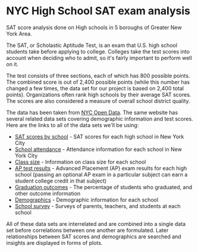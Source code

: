 # NYC High School SAT exam analysis
SAT score analysis done on High schools in 5 boroughs of Greater New York Area. 

The SAT, or Scholastic Aptitude Test, is an exam that U.S. high school students take before applying to college. Colleges take the test scores into account when deciding who to admit, so it's fairly important to perform well on it.

The test consists of three sections, each of which has 800 possible points. The combined score is out of 2,400 possible points (while this number has changed a few times, the data set for our project is based on 2,400 total points). Organizations often rank high schools by their average SAT scores. The scores are also considered a measure of overall school district quality.

The data has been taken from [NYC Open Data](https://opendata.cityofnewyork.us/). The same website has several related data sets covering demographic information and test scores. Here are the links to all of the data sets we'll be using:

- [SAT scores by school](https://data.cityofnewyork.us/Education/SAT-Results/f9bf-2cp4) - SAT scores for each high school in New York City
- [School attendance](https://data.cityofnewyork.us/Education/School-Attendance-and-Enrollment-Statistics-by-Dis/7z8d-msnt) - Attendance information for each school in New York City
- [Class size](https://data.cityofnewyork.us/Education/2010-2011-Class-Size-School-level-detail/urz7-pzb3) - Information on class size for each school
- [AP test results](https://data.cityofnewyork.us/Education/AP-College-Board-2010-School-Level-Results/itfs-ms3e) - Advanced Placement (AP) exam results for each high school (passing an optional AP exam in a particular subject can earn a student college credit in that subject)
- [Graduation outcomes](https://data.cityofnewyork.us/Education/Graduation-Outcomes-Classes-Of-2005-2010-School-Le/vh2h-md7a) - The percentage of students who graduated, and other outcome information
- [Demographics](https://data.cityofnewyork.us/Education/School-Demographics-and-Accountability-Snapshot-20/ihfw-zy9j) - Demographic information for each school
- [School survey](https://data.cityofnewyork.us/Education/NYC-School-Survey-2011/mnz3-dyi8) - Surveys of parents, teachers, and students at each school

All of these data sets are interrelated and are combined into a single data set before correlations between one another are formulated. Later relationships between SAT scores and demographics are searched and insights are displayed in forms of plots.
